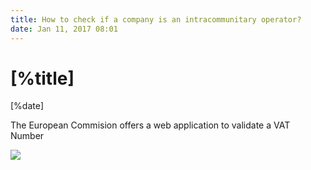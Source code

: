 ```yaml
---
title: How to check if a company is an intracommunitary operator?
date: Jan 11, 2017 08:01
---
```


# [%title]

[%date]

The European Commision offers a web application to validate a VAT Number


![](https://images.sergiodelamo.com/Napkin-8-11-01-17-8.03.31-AM.png)


